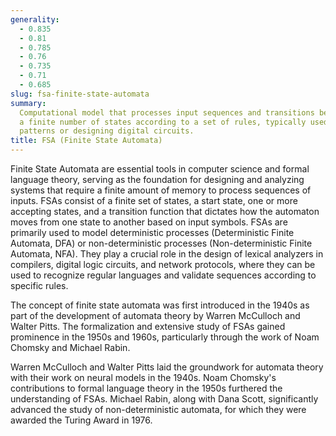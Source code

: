 ```yaml
---
generality:
  - 0.835
  - 0.81
  - 0.785
  - 0.76
  - 0.735
  - 0.71
  - 0.685
slug: fsa-finite-state-automata
summary:
  Computational model that processes input sequences and transitions between
  a finite number of states according to a set of rules, typically used for recognizing
  patterns or designing digital circuits.
title: FSA (Finite State Automata)
---
```


Finite State Automata are essential tools in computer science and formal language theory, serving as the foundation for designing and analyzing systems that require a finite amount of memory to process sequences of inputs. FSAs consist of a finite set of states, a start state, one or more accepting states, and a transition function that dictates how the automaton moves from one state to another based on input symbols. FSAs are primarily used to model deterministic processes (Deterministic Finite Automata, DFA) or non-deterministic processes (Non-deterministic Finite Automata, NFA). They play a crucial role in the design of lexical analyzers in compilers, digital logic circuits, and network protocols, where they can be used to recognize regular languages and validate sequences according to specific rules.

The concept of finite state automata was first introduced in the 1940s as part of the development of automata theory by Warren McCulloch and Walter Pitts. The formalization and extensive study of FSAs gained prominence in the 1950s and 1960s, particularly through the work of Noam Chomsky and Michael Rabin.

Warren McCulloch and Walter Pitts laid the groundwork for automata theory with their work on neural models in the 1940s. Noam Chomsky's contributions to formal language theory in the 1950s furthered the understanding of FSAs. Michael Rabin, along with Dana Scott, significantly advanced the study of non-deterministic automata, for which they were awarded the Turing Award in 1976.
